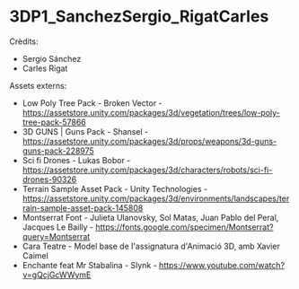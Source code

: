 # 3DP1_SanchezSergio_RigatCarles

Crèdits:

- Sergio Sánchez
- Carles Rigat

Assets externs:

- Low Poly Tree Pack - Broken Vector - https://assetstore.unity.com/packages/3d/vegetation/trees/low-poly-tree-pack-57866
- 3D GUNS | Guns Pack - Shansel - https://assetstore.unity.com/packages/3d/props/weapons/3d-guns-guns-pack-228975
- Sci fi Drones - Lukas Bobor - https://assetstore.unity.com/packages/3d/characters/robots/sci-fi-drones-90326
- Terrain Sample Asset Pack - Unity Technologies - https://assetstore.unity.com/packages/3d/environments/landscapes/terrain-sample-asset-pack-145808 
- Montserrat Font - Julieta Ulanovsky, Sol Matas, Juan Pablo del Peral, Jacques Le Bailly - https://fonts.google.com/specimen/Montserrat?query=Montserrat
- Cara Teatre - Model base de l'assignatura d'Animació 3D, amb Xavier Caimel
- Enchante feat Mr Stabalina - Slynk - https://www.youtube.com/watch?v=gQcjGcWWymE
